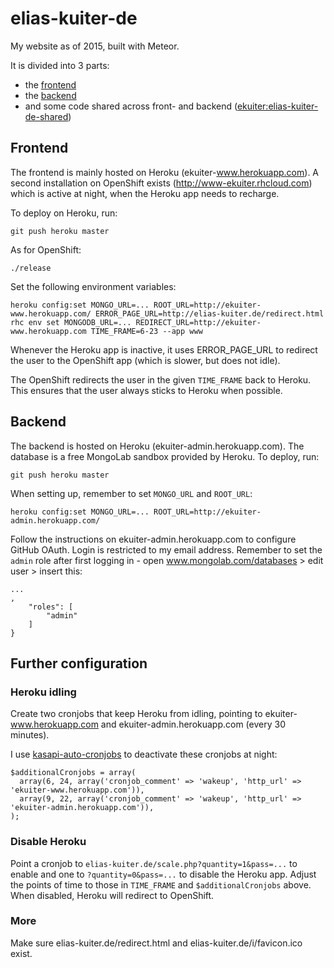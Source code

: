 # elias-kuiter-de

My website as of 2015, built with Meteor.

It is divided into 3 parts:
- the [frontend](http://ekuiter-www.herokuapp.com)
- the [backend](http://ekuiter-admin.herokuapp.com)
- and some code shared across front- and backend ([ekuiter:elias-kuiter-de-shared](https://atmospherejs.com/ekuiter/elias-kuiter-de-shared))

## Frontend

The frontend is mainly hosted on Heroku (ekuiter-www.herokuapp.com). A second installation on OpenShift exists
(http://www-ekuiter.rhcloud.com) which is active at night, when the Heroku app needs to recharge.

To deploy on Heroku, run:

    git push heroku master
   
As for OpenShift:

    ./release

Set the following environment variables:

    heroku config:set MONGO_URL=... ROOT_URL=http://ekuiter-www.herokuapp.com/ ERROR_PAGE_URL=http://elias-kuiter.de/redirect.html
    rhc env set MONGODB_URL=... REDIRECT_URL=http://ekuiter-www.herokuapp.com TIME_FRAME=6-23 --app www

Whenever the Heroku app is inactive, it uses ERROR_PAGE_URL to redirect the user to the OpenShift app (which is slower,
but does not idle).

The OpenShift redirects the user in the given `TIME_FRAME` back to Heroku. This ensures that the user always sticks to
Heroku when possible.

## Backend

The backend is hosted on Heroku (ekuiter-admin.herokuapp.com). The database is a free MongoLab sandbox provided
by Heroku. To deploy, run:

    git push heroku master
    
When setting up, remember to set `MONGO_URL` and `ROOT_URL`:

    heroku config:set MONGO_URL=... ROOT_URL=http://ekuiter-admin.herokuapp.com/

Follow the instructions on ekuiter-admin.herokuapp.com to configure GitHub OAuth. Login is restricted to my
email address. Remember to set the `admin` role after first logging in - open www.mongolab.com/databases >
edit user > insert this:
 
    ...
    ,
        "roles": [
            "admin"
        ]
    }
    
## Further configuration

### Heroku idling

Create two cronjobs that keep Heroku from idling, pointing to ekuiter-www.herokuapp.com and ekuiter-admin.herokuapp.com
(every 30 minutes).

I use [kasapi-auto-cronjobs](https://github.com/ekuiter/kasapi-auto-cronjobs) to deactivate these cronjobs at night:

    $additionalCronjobs = array(
      array(6, 24, array('cronjob_comment' => 'wakeup', 'http_url' => 'ekuiter-www.herokuapp.com')),
      array(9, 22, array('cronjob_comment' => 'wakeup', 'http_url' => 'ekuiter-admin.herokuapp.com')),
    );
    
### Disable Heroku

Point a cronjob to `elias-kuiter.de/scale.php?quantity=1&pass=...` to enable and one to `?quantity=0&pass=...`
to disable the Heroku app. Adjust the points of time to those in `TIME_FRAME` and `$additionalCronjobs` above.
When disabled, Heroku will redirect to OpenShift.

### More

Make sure elias-kuiter.de/redirect.html and elias-kuiter.de/i/favicon.ico exist. 